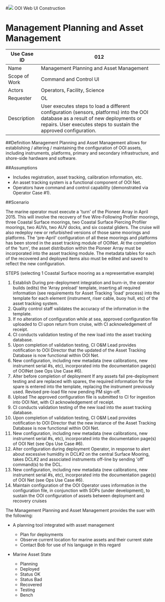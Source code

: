 #![](http://www.rpsgroup.com/images/2012-specific/RPSlogo.aspx) OOI Web UI Construction 
# Management Planning and Asset Management

| Use Case ID | 012 |
| --- | --- |
| Name | Management Planning and Asset Management          |
| Scope of Work | Command and Control UI |
| Actors | Operators, Facility, Science |
| Requester | OL |
| Description | User executes steps to load a different configuration (sensors, platforms) into the OOI database as a result of new deployments or repairs. User executes steps to sustain the approved configuration. |

##Definition
Management Planning and Asset Management allows for establishing / altering / maintaining the configuration of OOI assets, including instruments, platforms, primary and secondary infrastructure, and shore-side hardware and software.


##Assumptions
- Includes registration, asset tracking, calibration information, etc.
- An asset tracking system is a functional component of OOI Net.
- Operators have command and control capability (demonstrated via Operator Case #1).

##Scenario


The marine operator must execute a 'turn' of the Pioneer Array in April 2015. This will involve the recovery of five Wire-Following Profiler moorings, three Coastal Surface moorings, two Coastal Surface Piercing Profiler moorings, two AUVs, two AUV docks, and six coastal gliders. The cruise will also redeploy new or refurbished versions of those same moorings and platforms. The 'pre-April' configuration of all these moorings and platforms has been stored in the asset tracking module of OOINet. At the completion of the 'turn', the asset distribution within the Pioneer Array must be incorporated into the asset tracking module. The metadata tables for each of the recovered and deployed items also must be edited and saved to reflect the new configuration.

STEPS (selecting 1 Coastal Surface mooring as a representative example)

1. Establish During pre-deployment integration and burn-in, the operator builds (edits) the 'Array preload' template, inserting all required information (see requirements for Asset Tracking 'load' process) into the template for each element (instrument, riser cable, buoy hull, etc) of the asset tracking system. 
2. Quality control staff validates the accuracy of the information in the template.  
3. If no alteration of configuration while at sea, approved configuration file uploaded to CI upon return from cruise, with CI acknowledgement of receipt. 
4. CI conducts validation testing of the new load into the asset tracking database.
5. Upon completion of validation testing, CI O&M Lead provides notification to OOI Director that the updated of the Asset Tracking Database is now functional within OOI Net.
6. New configuration, including new metadata (new calibrations, new instrument serial #s, etc), incorporated into the documentation page(s) of OOINet (see Ops Use Case #6).
7. Alter before completion of deployment If any assets fail pre-deployment testing and are replaced with spares, the required information for the spare is entered into the template, replacing the instrument previously used. Revised pre-load file now pending PM sign-off.
8. Upload The approved configuration file is submitted to CI for ingestion into OOI Net, with CI acknowledgement of receipt.
9. CI conducts validation testing of the new load into the asset tracking database. 
10. Upon completion of validation testing, CI O&M Lead provides notification to OOI Director that the new instance of the Asset Tracking Database is now functional within OOI Net. 
11. New configuration, including new metadata (new calibrations, new instrument serial #s, etc), incorporated into the documentation page(s) of OOI Net (see Ops Use Case #6).
12. Alter configuration during deployment Operator, in response to alert about excessive humidity in DCL#2 on the central Surface Mooring, takes DCL#2 and associated instruments off-line by sending 'off' command(s) to the DCL. 
13. New configuration, including new metadata (new calibrations, new instrument serial #s, etc), incorporated into the documentation page(s) of OOI Net (see Ops Use Case #6).
14. Maintain configuration of the OOI Operator uses information in the configuration file, in conjunction with SOPs (under development), to sustain the OOI configuration of assets between deployment and recovery cruises


The Management Planning and Asset Management provides the suer with the following:
- A planning tool integrated with asset management
  - Plan for deployments
  - Observe current location for marine assets and their current state
  - Contact Bob for use of his language in this regard

- Marine Asset State
  - Planning
  - Deployed
  - Status OK
  - Status Bad
  - Recovered
  - Testing
  - Bench
